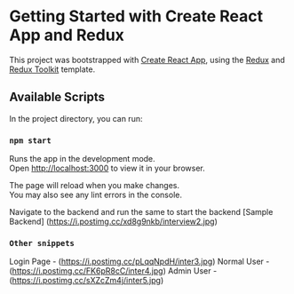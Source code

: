 # Getting Started with Create React App and Redux

This project was bootstrapped with [Create React App](https://github.com/facebook/create-react-app), using the [Redux](https://redux.js.org/) and [Redux Toolkit](https://redux-toolkit.js.org/) template.

## Available Scripts

In the project directory, you can run:

### `npm start`

Runs the app in the development mode.\
Open [http://localhost:3000](http://localhost:3000) to view it in your browser.

The page will reload when you make changes.\
You may also see any lint errors in the console.

Navigate to the backend and run the same to start the backend
[Sample Backend] (https://i.postimg.cc/xd8g9nkb/interview2.jpg)

### `Other snippets`
Login Page - (https://i.postimg.cc/pLqqNpdH/inter3.jpg)
Normal User - (https://i.postimg.cc/FK6pR8cC/inter4.jpg)
Admin User - (https://i.postimg.cc/sXZcZm4j/inter5.jpg)

